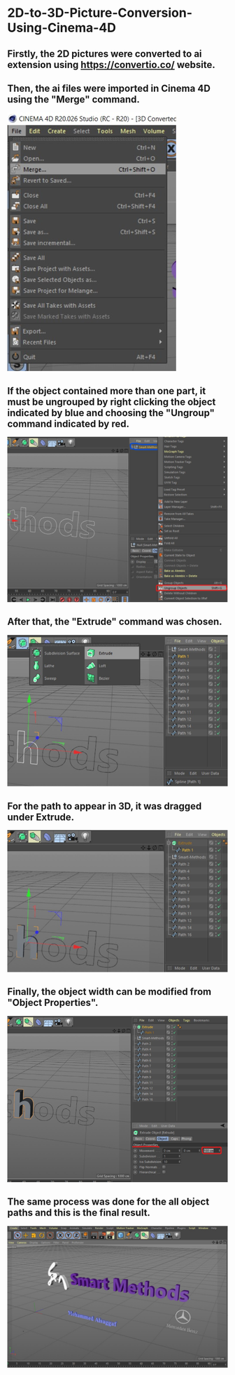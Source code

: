 # 2D-to-3D-Picture-Conversion-Using-Cinema-4D

## Firstly, the 2D pictures were converted to ai extension using https://convertio.co/ website.


## Then, the ai files were imported in Cinema 4D using the "Merge" command.
![](Steps%20Pictures/1.%20Merge%20Command.jpg)


## If the object contained more than one part, it must be ungrouped by right clicking the object indicated by blue and choosing the "Ungroup" command indicated by red.
![](Steps%20Pictures/2.%20Ungroup%20Objects.jpg)


## After that, the "Extrude" command was chosen.
![](Steps%20Pictures/3.%20Extrude%20Command.jpg)


## For the path to appear in 3D, it was dragged under Extrude.
![](Steps%20Pictures/4.%20Drag%20path%20under%20extrude.jpg)


## Finally, the object width can be modified from "Object Properties".
![](Steps%20Pictures/5.%20Object%20Properties.jpg)


## The same process was done for the all object paths and this is the final result.
![](Steps%20Pictures/6.%20Final%20Result.jpg)
